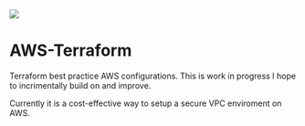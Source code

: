<img src="https://camo.githubusercontent.com/0b1b56c6d6d890ae7f2bbafc65df8f72afdad1bb3ca28057114bd2300deddc78/68747470733a2f2f696d672e736869656c64732e696f2f62616467652f5465727261666f726d2d3642343242433f7374796c653d666f722d7468652d6261646765266c6f676f3d7465727261666f726d266c6f676f436f6c6f723d7768697465">

# AWS-Terraform
Terraform best practice AWS configurations. This is work in progress I hope to incrimentally build on and improve.

Currently it is a cost-effective way to setup a secure VPC enviroment on AWS.
